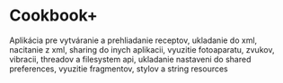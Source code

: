 # Cookbook+

Aplikácia pre vytváranie a prehliadanie receptov, ukladanie do xml, nacitanie z xml, sharing do inych aplikacii, vyuzitie fotoaparatu, zvukov, vibracii, threadov a filesystem api, ukladanie nastaveni do shared preferences, vyuzitie fragmentov, stylov a string resources
